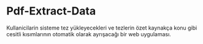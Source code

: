 # Pdf-Extract-Data
 Kullanicilarin sisteme tez yükleyecekleri ve tezlerin özet kaynakça konu gibi cesitli kısımlarının otomatik olarak ayrışacağı bir web uygulaması.
